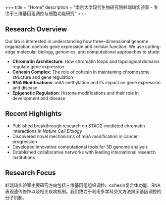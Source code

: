+++
title = "Home"
description = "南京大学现代生物研究院韩瑞琦实验室 - 专注于三维基因组调控与细胞功能研究"
+++

## Research Overview

Our lab is interested in understanding how three-dimensional genome organization controls gene expression and cellular function. We use cutting-edge molecular biology, genomics, and computational approaches to study:

- **Chromatin Architecture**: How chromatin loops and topological domains regulate gene expression
- **Cohesin Complex**: The role of cohesin in maintaining chromosome structure and gene regulation  
- **RNA Modifications**: m6A methylation and its impact on gene expression and disease
- **Epigenetic Regulation**: Histone modifications and their role in development and disease

## Recent Highlights

- Published breakthrough research on STAG2-mediated chromatin interactions in *Nature Cell Biology*
- Discovered novel mechanisms of m6A modification in cancer progression
- Developed innovative computational tools for 3D genome analysis
- Established collaborative networks with leading international research institutions

## Research Focus

韩瑞琦实验室主要研究方向包括三维基因组组织调控、cohesin复合体功能、RNA表观遗传修饰以及相关疾病机制。我们致力于利用多学科交叉方法揭示基因调控的分子机制。